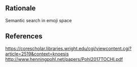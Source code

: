 ## Rationale

Semantic search in emoji space

## References

https://corescholar.libraries.wright.edu/cgi/viewcontent.cgi?article=2519&context=knoesis
http://www.henningpohl.net/papers/Pohl2017TOCHI.pdf

